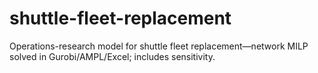 # shuttle-fleet-replacement
Operations-research model for shuttle fleet replacement—network MILP solved in Gurobi/AMPL/Excel; includes sensitivity.
